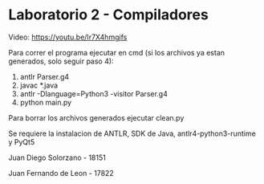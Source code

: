 # Laboratorio 2 - Compiladores

Video: https://youtu.be/Ir7X4hmgjfs

Para correr el programa ejecutar en cmd (si los archivos ya estan generados, solo seguir paso 4):
1. antlr Parser.g4
2. javac *.java
3. antlr -Dlanguage=Python3 -visitor Parser.g4
4. python main.py

Para borrar los archivos generados ejecutar clean.py

Se requiere la instalacion de ANTLR, SDK de Java, antlr4-python3-runtime y PyQt5

Juan Diego Solorzano - 18151

Juan Fernando de Leon - 17822
